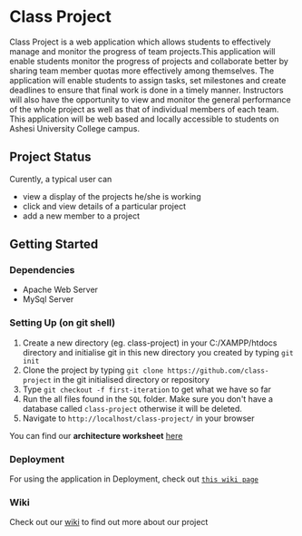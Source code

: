 Class Project
=======

Class Project is a web application which allows students to effectively manage and monitor the progress of team projects.This application will enable students monitor the progress of projects and collaborate better by sharing team member quotas more effectively among themselves. The application will enable students to assign tasks, set milestones and create deadlines to ensure that final work is done in a timely manner. Instructors will also have the opportunity to view and monitor the general performance of the whole project as well as that of individual members of each team. This application will be web based and locally accessible to students on  Ashesi University College campus.

Project Status
--------------
Curently, a typical user can
* view a display of the projects he/she is working
* click and view details of a particular project
* add a new member to a project

Getting Started
---------------
### Dependencies
* Apache Web Server
* MySql Server

### Setting Up (on git shell)
1. Create a new directory (eg. class-project) in your C:/XAMPP/htdocs directory and initialise git in this new directory you created by typing `git init`
2. Clone the project by typing `git clone https://github.com/class-project` in the git initialised directory or repository
3. Type `git checkout -f first-iteration` to get what we have so far
4. Run the all files found in the `SQL` folder. Make sure you don't have a database called `class-project` otherwise it will be deleted.
5. Navigate to `http://localhost/class-project/` in your browser

You can find our **architecture worksheet** [here](https://)

### Deployment
For using the application in Deployment, check out [`this wiki page`](https://)

### Wiki
Check out our [wiki](https://) to find out more about our project

